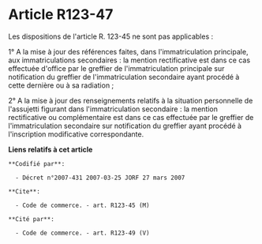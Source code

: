 # Article R123-47

Les dispositions de l'article R. 123-45 ne sont pas applicables :

1° A la mise à jour des références faites, dans l'immatriculation principale, aux immatriculations secondaires : la mention
rectificative est dans ce cas effectuée d'office par le greffier de l'immatriculation principale sur notification du greffier
de l'immatriculation secondaire ayant procédé à cette dernière ou à sa radiation ;

2° A la mise à jour des renseignements relatifs à la situation personnelle de l'assujetti figurant dans l'immatriculation
secondaire : la mention rectificative ou complémentaire est dans ce cas effectuée par le greffier de l'immatriculation
secondaire sur notification du greffier ayant procédé à l'inscription modificative correspondante.

**Liens relatifs à cet article**

	**Codifié par**:

	  - Décret n°2007-431 2007-03-25 JORF 27 mars 2007

	**Cite**:

	  - Code de commerce. - art. R123-45 (M)

	**Cité par**:

	  - Code de commerce. - art. R123-49 (V)

